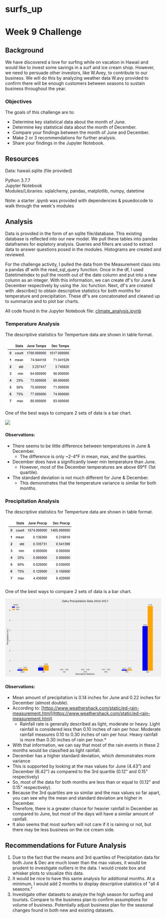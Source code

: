 # surfs_up

# Week 9 Challenge

## Background
We have discovered a love for surfing while on vacation in Hawaii and would like to invest some savings in a surf and ice cream shop.  However, we need to persuade other investors, like W.Avey, to contribute to our business.  We will do this by analyzing weather data W.avy provided to confirm there will be enough customers between seasons to sustain business throughout the year.  

### Objectives
The goals of this challenge are to:

* Determine key statistical data about the month of June.
* Determine key statistical data about the month of December.
* Compare your findings between the month of June and December.
* Make 2 or 3 recommendations for further analysis.
* Share your findings in the Jupyter Notebook.


## Resources
Data: hawaii.sqlite (file provided)

Python 3.7.7<br>
Jupyter Notebook<br>
Modules/Libraries:  sqlalchemy, pandas, matplotlib, numpy, datetime

Note:  a starter .ipynb was provided with dependencies & psuedocode to walk through the week's modules


## Analysis 
Data is provided in the form of an sqlite file/database.  This existing database is reflected into our new model.  We pull these tables into pandas dataframes for explatory analysis.  Queries and filters are used to extract data to answer questions posed in the modules.  Histograms are created and reviewed.  

For the challenge activity, I pulled the data from the Measurement class into a pandas df with the read_sql_query function.  Once in the df, I used DatetimeIndex to pull the month out of the date column and put into a new column as an integer.  With this information, we can create df's for June & December respectively by using the .loc function.  Next, df's are created with .describe() to obtain descriptive statistics for both months for temperature and precipitation.  These df's are concatonated and cleaned up to summarize and to plot bar charts.

All code found in the Jupyter Notebook file: [climate_analysis.ipynb](climate_analysis.ipynb)

### Temperature Analysis

The descriptive statistics for Temperture data are shown in table format.<br>

![](analysis/TempStats.PNG) 


One of the best ways to compare 2 sets of data is a bar chart.<br>

![](analysis/Tempshart.png) 

#### Observations:

* There seems to be little difference between temperatures in June & December.  
  * The difference is only ~2-4°F in mean, max, and the quartiles.  
* December does have a significantly lower min temperature than June.  
  * However, most of the December temperatures are above 69°F (1st quartile).
* The standard deviation is not much different for June & December.  
  * This demonstrates that the temperature variance is similar for both months.

### Precipitation Analysis

The descriptive statistics for Temperture data are shown in table format.<br>


![](analysis/PrecipStats.PNG) 


One of the best ways to compare 2 sets of data is a bar chart.<br>

![](analysis/PrecipChart.png) 

#### Observations:

* Mean amount of precipitation is 0.14 inches for June and 0.22 inches for December (almost double).  
* According to:  [https://www.weathershack.com/static/ed-rain-measurement.html](https://www.weathershack.com/static/ed-rain-measurement.html)
  * Rainfall rate is generally described as light, moderate or heavy. Light rainfall is considered less than 0.10 inches of rain per hour. Moderate rainfall measures 0.10 to 0.30 inches of rain per hour. Heavy rainfall is more than 0.30 inches of rain per hour.*
* With that information, we can say that most of the rain events in these 2 months would be classified as light rainfall.
* December has a higher standard deviation, which demonstrates more variance 
* This is supported by looking at the max values for June (4.43") and December (6.42") as compared to the 3rd quartile (0.12" and 0.15" respectively)
* So, most of the data for both months are less than or equal to (0.12" and 0.15" respectively). 
* Because the 3rd quartiles are so similar and the max values so far apart, you can see why the mean and standard deviation are higher in December.  
* Therefore, there is a greater chance for heavier rainfall in December as compared to June, but most of the days will have a similar amount of rainfall.
* It also seems that most surfers will not care if it is raining or not, but there may be less business on the ice cream side.  

## Recommendations for Future Analysis

1. Due to the fact that the means and 3rd quartiles of Precipitation data for both June & Dec are much lower than the max values, it would be prudent to investigate outliers in the data.  I would create box and whisker plots to visualize this data. 
2. It would be nice to have this same analysis for additional months.  At a minimum, I would add 2 months to display descriptive statistics of "all 4 seasons."
3. Investigate other datasets to analyze the high season for surfing and tourists.  Compare to the business plan to confirm assumptions for volume of business.  Potentially adjust business plan for the seasonal changes found in both new and existing datasets.


